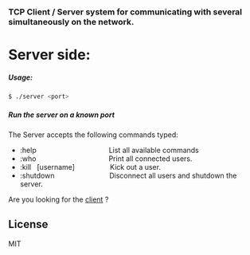 ### TCP Client / Server system for communicating with several simultaneously on the network.

# Server side:

##### Usage:

```sh
$ ./server <port>
```

##### Run the server on a known port

  The Server accepts the following commands typed:

- :help&nbsp;&nbsp;&nbsp;&nbsp;&nbsp;&nbsp;&nbsp;&nbsp;&nbsp;&nbsp;&nbsp;&nbsp;&nbsp;&nbsp;&nbsp;&nbsp;&nbsp;&nbsp;&nbsp;&nbsp;&nbsp;&nbsp;&nbsp;&nbsp;&nbsp;&nbsp;&nbsp;&nbsp;&nbsp;&nbsp;&nbsp;&nbsp;&nbsp;&nbsp;&nbsp;&nbsp;&nbsp;List all available commands
- :who&nbsp;&nbsp;&nbsp;&nbsp;&nbsp;&nbsp;&nbsp;&nbsp;&nbsp;&nbsp;&nbsp;&nbsp;&nbsp;&nbsp;&nbsp;&nbsp;&nbsp;&nbsp;&nbsp;&nbsp;&nbsp;&nbsp;&nbsp;&nbsp;&nbsp;&nbsp;&nbsp;&nbsp;&nbsp;&nbsp;&nbsp;&nbsp;&nbsp;&nbsp;&nbsp;&nbsp;&nbsp;Print all connected users.
- :kill&nbsp;&nbsp;&nbsp;[username]&nbsp;&nbsp;&nbsp;&nbsp;&nbsp;&nbsp;&nbsp;&nbsp;&nbsp;&nbsp;&nbsp;&nbsp;&nbsp;&nbsp;&nbsp;&nbsp;&nbsp;&nbsp;Kick out a user.
- :shutdown&nbsp;&nbsp;&nbsp;&nbsp;&nbsp;&nbsp;&nbsp;&nbsp;&nbsp;&nbsp;&nbsp;&nbsp;&nbsp;&nbsp;&nbsp;&nbsp;&nbsp;&nbsp;&nbsp;&nbsp;&nbsp;&nbsp;&nbsp;&nbsp;&nbsp;&nbsp;&nbsp;&nbsp;Disconnect all users and shutdown the server.


Are you looking for the [client] ?

License
----

MIT

   [client]: <https://github.com/osmankh/tcpclient>